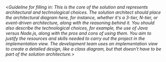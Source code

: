 <_Guideline for filling in: This is the core of the solution and represents architectural and technological choices. The solution architect should place the architectural diagram here, for instance, whether it's a 3-tier, N-tier, or event-driven architecture, along with the reasoning behind it. You should also describe the technological choices, for example, the use of Java versus Node.js, along with the pros and cons of using them. You aim to justify the resources and skills needed to carry out the project in the implementation view. The development team uses an implementation view to create a detailed design, like a class diagram, but that doesn't have to be part of the solution architecture._>